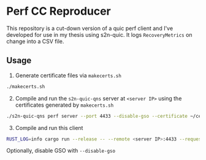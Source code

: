 # Perf CC Reproducer

This repository is a cut-down version of a quic perf client and I've developed 
for use in my thesis using s2n-quic. It logs `RecoveryMetrics` on change into a CSV file.

## Usage
1. Generate certificate files via `makecerts.sh`
```bash
./makecerts.sh
```

2. Compile and run the `s2n-quic-qns` server at `<server IP>` using the certificates generated by `makecerts.sh`

```bash
./s2n-quic-qns perf server --port 4433 --disable-gso --certificate ~/certs/echo.test.crt --private-key ~/certs/echo.test.key
```

3. Compile and run this client 

```bash
RUST_LOG=info cargo run --release -- --remote <server IP>:4433 --request-size 1GiB --response-size 1KiB --cert-file ~/certs/echo.test.crt --cc-logfile client-cc.csv
```

Optionally, disable GSO with `--disable-gso` 
